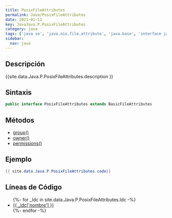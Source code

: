 ```yaml
---
title: PosixFileAttributes
permalink: Java/PosixFileAttributes
date: 2021-01-11
key: JavaJava.P.PosixFileAttributes
category: java
tags: ['java se', 'java.nio.file.attribute', 'java.base', 'interface java', 'Java 1.7']
sidebar: 
  nav: java
---
```


## Descripción
{{site.data.Java.P.PosixFileAttributes.description }}

## Sintaxis
~~~java
public interface PosixFileAttributes extends BasicFileAttributes
~~~

## Métodos
* [group()](/Java/PosixFileAttributes/group)
* [owner()](/Java/PosixFileAttributes/owner)
* [permissions()](/Java/PosixFileAttributes/permissions)

## Ejemplo
~~~java
{{ site.data.Java.P.PosixFileAttributes.code}}
~~~

## Líneas de Código
<ul>
{%- for _ldc in site.data.Java.P.PosixFileAttributes.ldc -%}
   <li>
       <a href="{{_ldc['url'] }}">{{ _ldc['nombre'] }}</a>
   </li>
{%- endfor -%}
</ul>
